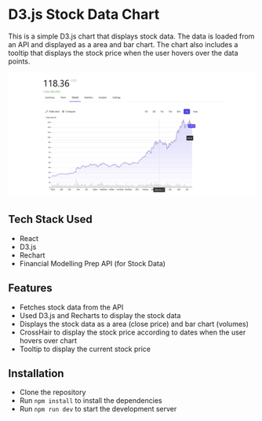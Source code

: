 # D3.js Stock Data Chart
This is a simple D3.js chart that displays stock data. The data is loaded from an API and displayed as a area and bar chart. The chart also includes a tooltip that displays the stock price when the user hovers over the data points.

<div>
  <img src="./src/assets/banner.jpg" alt="Project Banner">
</div>

## Tech Stack Used
- React
- D3.js
- Rechart
- Financial Modelling Prep API (for Stock Data)

## Features
- Fetches stock data from the API
- Used D3.js and Recharts to display the stock data
- Displays the stock data as a area (close price) and bar chart (volumes)
- CrossHair to display the stock price according to dates when the user hovers over chart
- Tooltip to display the current stock price 


## Installation
- Clone the repository
- Run `npm install` to install the dependencies
- Run `npm run dev` to start the development server
